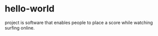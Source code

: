 # hello-world
project is software that enables people to place a score while watching surfing online.
